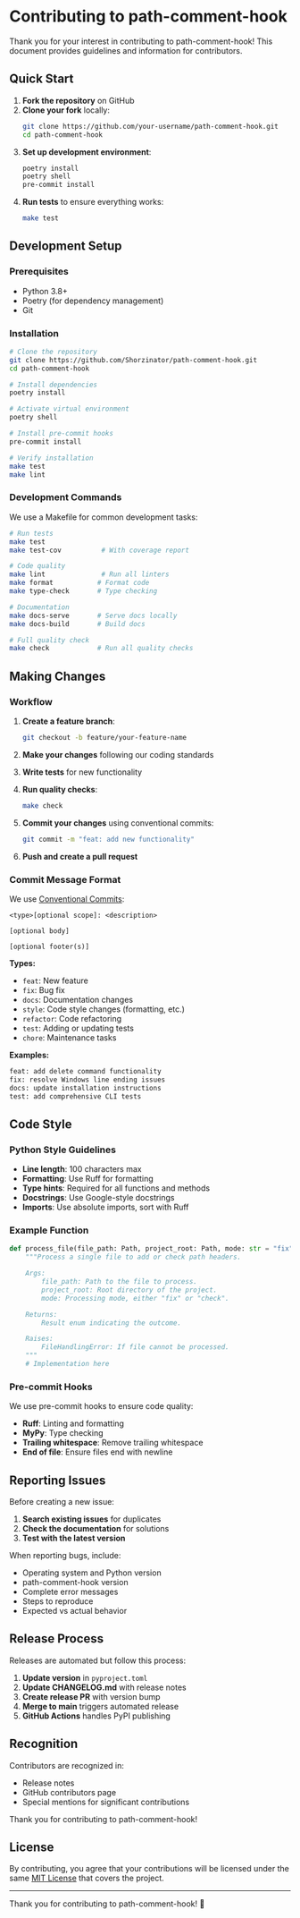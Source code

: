 # Contributing to path-comment-hook

Thank you for your interest in contributing to path-comment-hook! This document provides guidelines and information for contributors.

## Quick Start

1. **Fork the repository** on GitHub
2. **Clone your fork** locally:
   ```bash
   git clone https://github.com/your-username/path-comment-hook.git
   cd path-comment-hook
   ```
3. **Set up development environment**:
   ```bash
   poetry install
   poetry shell
   pre-commit install
   ```
4. **Run tests** to ensure everything works:
   ```bash
   make test
   ```

## Development Setup

### Prerequisites

- Python 3.8+
- Poetry (for dependency management)
- Git

### Installation

```bash
# Clone the repository
git clone https://github.com/Shorzinator/path-comment-hook.git
cd path-comment-hook

# Install dependencies
poetry install

# Activate virtual environment
poetry shell

# Install pre-commit hooks
pre-commit install

# Verify installation
make test
make lint
```

### Development Commands

We use a Makefile for common development tasks:

```bash
# Run tests
make test
make test-cov          # With coverage report

# Code quality
make lint              # Run all linters
make format           # Format code
make type-check       # Type checking

# Documentation
make docs-serve       # Serve docs locally
make docs-build       # Build docs

# Full quality check
make check            # Run all quality checks
```

## Making Changes

### Workflow

1. **Create a feature branch**:
   ```bash
   git checkout -b feature/your-feature-name
   ```

2. **Make your changes** following our coding standards

3. **Write tests** for new functionality

4. **Run quality checks**:
   ```bash
   make check
   ```

5. **Commit your changes** using conventional commits:
   ```bash
   git commit -m "feat: add new functionality"
   ```

6. **Push and create a pull request**

### Commit Message Format

We use [Conventional Commits](https://www.conventionalcommits.org/):

```
<type>[optional scope]: <description>

[optional body]

[optional footer(s)]
```

**Types:**
- `feat`: New feature
- `fix`: Bug fix
- `docs`: Documentation changes
- `style`: Code style changes (formatting, etc.)
- `refactor`: Code refactoring
- `test`: Adding or updating tests
- `chore`: Maintenance tasks

**Examples:**
```bash
feat: add delete command functionality
fix: resolve Windows line ending issues
docs: update installation instructions
test: add comprehensive CLI tests
```

## Code Style

### Python Style Guidelines

- **Line length**: 100 characters max
- **Formatting**: Use Ruff for formatting
- **Type hints**: Required for all functions and methods
- **Docstrings**: Use Google-style docstrings
- **Imports**: Use absolute imports, sort with Ruff

### Example Function

```python
def process_file(file_path: Path, project_root: Path, mode: str = "fix") -> Result:
    """Process a single file to add or check path headers.

    Args:
        file_path: Path to the file to process.
        project_root: Root directory of the project.
        mode: Processing mode, either "fix" or "check".

    Returns:
        Result enum indicating the outcome.

    Raises:
        FileHandlingError: If file cannot be processed.
    """
    # Implementation here
```

### Pre-commit Hooks

We use pre-commit hooks to ensure code quality:

- **Ruff**: Linting and formatting
- **MyPy**: Type checking
- **Trailing whitespace**: Remove trailing whitespace
- **End of file**: Ensure files end with newline

## Reporting Issues

Before creating a new issue:

1. **Search existing issues** for duplicates
2. **Check the documentation** for solutions
3. **Test with the latest version**

When reporting bugs, include:
- Operating system and Python version
- path-comment-hook version
- Complete error messages
- Steps to reproduce
- Expected vs actual behavior

## Release Process

Releases are automated but follow this process:

1. **Update version** in `pyproject.toml`
2. **Update CHANGELOG.md** with release notes
3. **Create release PR** with version bump
4. **Merge to main** triggers automated release
5. **GitHub Actions** handles PyPI publishing

## Recognition

Contributors are recognized in:
- Release notes
- GitHub contributors page
- Special mentions for significant contributions

Thank you for contributing to path-comment-hook!

## License

By contributing, you agree that your contributions will be licensed under the same [MIT License](LICENSE) that covers the project.

---

Thank you for contributing to path-comment-hook! 🎉

